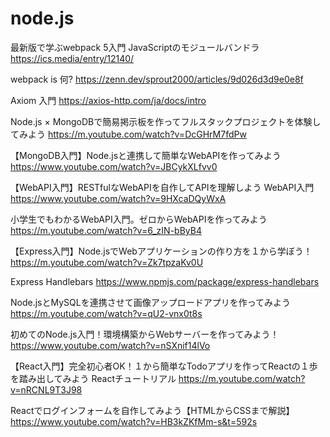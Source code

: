 # node.js 
最新版で学ぶwebpack 5入門
JavaScriptのモジュールバンドラ
https://ics.media/entry/12140/

webpack is 何?
https://zenn.dev/sprout2000/articles/9d026d3d9e0e8f

Axiom 入門
https://axios-http.com/ja/docs/intro

Node.js × MongoDBで簡易掲示板を作ってフルスタックプロジェクトを体験してみよう
https://m.youtube.com/watch?v=DcGHrM7fdPw

【MongoDB入門】Node.jsと連携して簡単なWebAPIを作ってみよう
https://www.youtube.com/watch?v=JBCykXLfvv0

【WebAPI入門】RESTfulなWebAPIを自作してAPIを理解しよう WebAPI入門 https://www.youtube.com/watch?v=9HXcaDQyWxA

小学生でもわかるWebAPI入門。ゼロからWebAPIを作ってみよう https://m.youtube.com/watch?v=6_zIN-bByB4

【Express入門】Node.jsでWebアプリケーションの作り方を１から学ぼう！ https://m.youtube.com/watch?v=Zk7tpzaKv0U

Express Handlebars https://www.npmjs.com/package/express-handlebars

Node.jsとMySQLを連携させて画像アップロードアプリを作ってみよう https://m.youtube.com/watch?v=qU2-vnx0t8s

初めてのNode.js入門！環境構築からWebサーバーを作ってみよう！ https://www.youtube.com/watch?v=nSXnif14lVo

【React入門】完全初心者OK！１から簡単なTodoアプリを作ってReactの１歩を踏み出してみよう Reactチュートリアル https://m.youtube.com/watch?v=nRCNL9T3J98

Reactでログインフォームを自作してみよう【HTMLからCSSまで解説】
https://www.youtube.com/watch?v=HB3kZKfMm-s&t=592s
